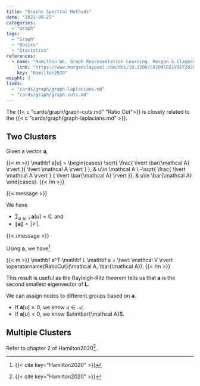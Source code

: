 ```yaml
---
title: "Graphs Spectral Methods"
date: "2021-09-25"
categories:
  - "Graph"
tags:
  - "Graph"
  - "Basics"
  - "Statistics"
references:
  - name: "Hamilton WL. Graph Representation Learning. Morgan & Claypool Publishers; 2020. pp. 1–159. doi:10.2200/S01045ED1V01Y202009AIM046"
    link: "https://www.morganclaypool.com/doi/10.2200/S01045ED1V01Y202009AIM046"
    key: "Hamilton2020"
weight: 3
links:
  - "cards/graph/graph-laplacians.md"
  - "cards/graph/graph-cuts.md"
---
```


The {{< c "cards/graph/graph-cuts.md" "Ratio Cut">}} is closely related to the {{< c "cards/graph/graph-laplacians.md" >}}.

## Two Clusters

Given a vector $\mathbf a$,

{{< m >}}
\mathbf a[u] = \begin{cases}
\sqrt{ \frac{ \lvert \bar{\mathcal A} \rvert }{ \lvert \mathcal A \rvert } }, & u\in \mathcal A \\
-\sqrt{ \frac{ \lvert \mathcal A \rvert } { \lvert \bar{\mathcal A} \rvert }}, & u\in \bar{\mathcal A}
\end{cases}.
{{< /m >}}


{{< message >}}

We have

- $\sum_{u\in\mathcal V} \mathbf a[u] = 0$, and
- $\lVert{\mathbf a}\rVert = \lvert \mathcal V \rvert$.

{{< /message >}}

Using $\mathbf a$, we have[^Hamilton2020]

{{< m >}}
\mathbf a^T \mathbf L \mathbf a = \lvert \mathcal V \rvert \operatorname{RatioCut}(\mathcal A, \bar{\mathcal A}).
{{< /m >}}


This result is useful as the Rayleigh-Ritz theorem tells us that $\mathbf a$ is the second smallest eigenvector of $\mathbf L$.

We can assign nodes to different groups based on $\mathbf a$.

- If $\mathbf a[u] \geq 0$, we know $u\in\mathcal A$;
- If $\mathbf a[u] \lt 0$, we know $u\in\bar{\mathcal A}$.


## Multiple Clusters

Refer to chapter 2 of Hamilton2020[^Hamilton2020].




[^Hamilton2020]: {{< cite key="Hamilton2020" >}}

